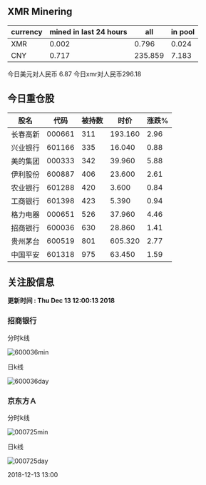 ## XMR Minering

|currency|mined in last 24 hours|all|in pool|
|---|---|---|---|
|XMR|0.002|0.796|0.024|
|CNY|0.717|235.859|7.183|

今日美元对人民币 6.87	今日xmr对人民币296.18


## 今日重仓股 

|股名|代码|被持数|时价|涨跌%|
|---|---|---|---|---|
|长春高新|000661|311|193.160|2.96|
|兴业银行|601166|335|16.040|0.88|
|美的集团|000333|342|39.960|5.88|
|伊利股份|600887|406|23.600|2.61|
|农业银行|601288|420|3.600|0.84|
|工商银行|601398|423|5.390|0.94|
|格力电器|000651|526|37.960|4.46|
|招商银行|600036|630|28.860|1.41|
|贵州茅台|600519|801|605.320|2.77|
|中国平安|601318|975|63.450|1.59|

## 关注股信息
**更新时间 : Thu Dec 13 12:00:13 2018**
### 招商银行 
分时k线

![600036min](http://image.sinajs.cn/newchart/min/n/sh600036.gif)

日k线

![600036day](http://image.sinajs.cn/newchart/daily/n/sh600036.gif)

### 京东方Ａ 
分时k线

![000725min](http://image.sinajs.cn/newchart/min/n/sz000725.gif)

日k线

![000725day](http://image.sinajs.cn/newchart/daily/n/sz000725.gif)

2018-12-13 13:00